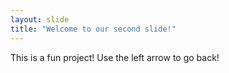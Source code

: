 ```yaml
---
layout: slide
title: "Welcome to our second slide!"
---
```

This is a fun project! 
Use the left arrow to go back!
